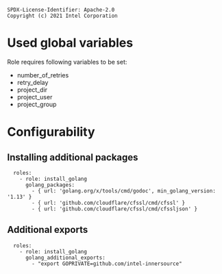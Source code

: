 ```text
SPDX-License-Identifier: Apache-2.0
Copyright (c) 2021 Intel Corporation
```

# Used global variables

Role requires following variables to be set:

- number_of_retries
- retry_delay
- project_dir
- project_user
- project_group

# Configurability

## Installing additional packages

```
  roles:
    - role: install_golang
      golang_packages: 
        - { url: 'golang.org/x/tools/cmd/godoc', min_golang_version: '1.13' }
        - { url: 'github.com/cloudflare/cfssl/cmd/cfssl' }
        - { url: 'github.com/cloudflare/cfssl/cmd/cfssljson' }
```

## Additional exports

```
  roles:
    - role: install_golang
      golang_additional_exports:
        - "export GOPRIVATE=github.com/intel-innersource"
```